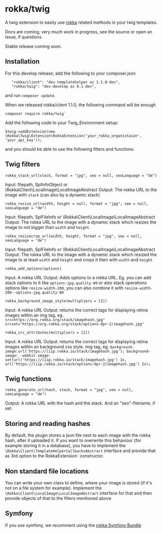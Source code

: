 # rokka/twig

A twig extension to easily use [rokka](https://rokka.io) related methods in your twig templates.

Docs are coming, very much work in progress, see the source or open an issue, if questions.

Stable release coming soon.

## Installation

For this develop release, add the following to your composer.json

```
   "rokka/client": "dev-templatehelper as 1.1.0-dev",
   "rokka/twig": "dev-develop as 0.1-dev",
```

and run `composer update`. 

When we released rokka/client 1.1.0, the following command will be enough

```
composer require rokka/twig`
``` 

Add the following code to your Twig_Environment setup:
```
$twig->addExtension(new \Rokka\Twig\Extension\RokkaExtension('your_rokka_organistaion', 'your_api_key'));

```

and you should be able to use the following filters and functions.

## Twig filters

`rokka_stack_url(stack, format = "jpg", seo = null, seoLanguage = "de")`

Input: filepath, SplInfoObject or \Rokka\Client\LocalImage\LocalImageAbstract
Output: The rokka URL to the image with `stack` (can also by a dynamic stack) 

`rokka_resize_url(width, height = null, format = "jpg", seo = null, seoLanguage = "de")`

Input: filepath, SplFileInfo or \Rokka\Client\LocalImage\LocalImageAbstract
Output: The rokka URL to the image with a dynamic stack which resizes the image to 
not bigger than `width` and `height`.

`rokka_resizecrop_url(width, height, format = "jpg", seo = null, seoLanguage = "de")`

Input: filepath, SplFileInfo or \Rokka\Client\LocalImage\LocalImageAbstract
Output: The rokka URL to the image with a dynamic stack which resized the image to 
at least  `width` and `height` and crops it then with `width` and `height`

`rokka_add_options(options)`

Input: A rokka URL
Output: Adds options to a rokka URL. Eg. you can add stack options to it like `options-jpg.quality-80` or also stack operations options like `resize-width-200`, you can also combine it with `resize-width-200--options-jpg.quality-80`

`rokka_background_image_style(multipliers = [2])`

Input: A rokka URL
Output: returns the correct tags for displaying retina images within an img tag, eg. `src=https://org.rokka.org/stack/imagehash.jpg" srcset="https://org.rokka.org/stack/options-dpr-2/imagehash.jpg"`

`rokka_src_attributes(multipliers = [2])`

Input: A rokka URL
Output: returns the correct tags for displaying retina images within an background css style. img tag, eg. `background-image:url('https://liip.rokka.io/stack/imagehash.jpg'); background-image: -webkit-image-set(url('https://liip.rokka.io/stack/imagehash.jpg') 1x, url('https://liip.rokka.io/stack/options-dpr-2/imagehash.jpg') 2x);`

 
## Twig functions

`rokka_generate_url(hash, stack, format = "jpg", seo = null, seoLanguage = "de")`

Output: A rokka URL with the hash and the stack. And an "seo"-filename, if set.

## Storing and reading hashes

By default, the plugin stores a json file next to each image with the rokka hash, after it uploaded it. If you want to overwrite this behaviour (for example storing it in a database), you have to implement the `\Rokka\Client\TemplateHelperCallbacksAbstract` interface and provide that as 3rd option to the RokkaExtension` constructor.

## Non standard file locations

You can write your own class to define, where your image is stored (if it's not on a file system for example). Implement the `\Rokka\Client\LocalImage\LocalImageAbstract` interface for that and then provide objects of that to the filters mentioned above 

## Symfony

If you use symfony, we recomment using the [rokka Symfony Bundle](https://github.com/rokka-io/rokka-client-bundle)
